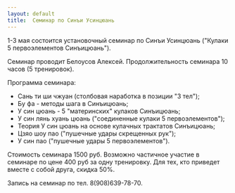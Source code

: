 ```yaml
---
layout: default
title:  Семинар по Синъи Усинцюань
---
```

1-3 мая состоится установочный семинар по Синъи Усинцюань ("Кулаки 5 первоэлементов Синъицюань").

Семинар проводит Белоусов Алексей. Продолжительность семинара 10 часов (5 тренировок).

Программа семинара:
<ul>
<li>Сань ти ши чжуан (столбовая наработка в позиции "3 тел");</li>
<li>Бу фа - методы шага в Синъицюань;</li>
<li>У син цюань - 5 "материнских" кулаков Синъицюань;</li>
<li>У син лянь хуань цюань ("соединенные кулаки 5 первоэлементов");</li>
<li>Теория У син цюань на основе кулачных трактатов Синъицюань;</li>
<li>Цзяо шоу пао ("пушечные удары скрещенных рук");</li>
<li>У син пао ("пушечные удары 5 первоэлементов").</li>
</ul>

Стоимость семинара 1500 руб. Возможно частичное участие в семинаре по цене 400 руб за одну тренировку. Для тех, кто приведет вместе с собой друга, скидка 50%.

Запись на семинар по тел. 8(908)639-78-70.
